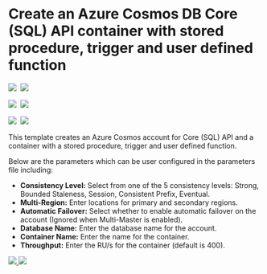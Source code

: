 # Create an Azure Cosmos DB Core (SQL) API container with stored procedure, trigger and user defined function

<IMG SRC="https://azurequickstartsservice.blob.core.windows.net/badges/101-cosmosdb-sql-container-sprocs/PublicLastTestDate.svg" />&nbsp;
<IMG SRC="https://azurequickstartsservice.blob.core.windows.net/badges/101-cosmosdb-sql-container-sprocs/PublicDeployment.svg" />&nbsp;

<IMG SRC="https://azurequickstartsservice.blob.core.windows.net/badges/101-cosmosdb-sql-container-sprocs/FairfaxLastTestDate.svg" />&nbsp;
<IMG SRC="https://azurequickstartsservice.blob.core.windows.net/badges/101-cosmosdb-sql-container-sprocs/FairfaxDeployment.svg" />&nbsp;

<IMG SRC="https://azurequickstartsservice.blob.core.windows.net/badges/101-cosmosdb-sql-container-sprocs/BestPracticeResult.svg" />&nbsp;
<IMG SRC="https://azurequickstartsservice.blob.core.windows.net/badges/101-cosmosdb-sql-container-sprocs/CredScanResult.svg" />&nbsp;

This template creates an Azure Cosmos account for Core (SQL) API and a container with a stored procedure, trigger and user defined function.

Below are the parameters which can be user configured in the parameters file including:

- **Consistency Level:** Select from one of the 5 consistency levels: Strong, Bounded Staleness, Session, Consistent Prefix, Eventual.
- **Multi-Region:** Enter locations for primary and secondary regions.
- **Automatic Failover:** Select whether to enable automatic failover on the account (Ignored when Multi-Master is enabled).
- **Database Name:** Enter the database name for the account.
- **Container Name:** Enter the name for the container.
- **Throughput:** Enter the RU/s for the container (default is 400).

<a href="https://portal.azure.com/#create/Microsoft.Template/uri/https%3A%2F%2Fraw.githubusercontent.com%2FAzure%2Fazure-quickstart-templates%2Fmaster%2F101-cosmosdb-sql-container-sprocs%2Fazuredeploy.json" target="_blank">
    <img src="http://azuredeploy.net/deploybutton.png"/>
</a>
<a href="http://armviz.io/#/?load=https%3A%2F%2Fraw.githubusercontent.com%2FAzure%2Fazure-quickstart-templates%2Fmaster%2F101-cosmosdb-sql-container-sprocs%2Fazuredeploy.json" target="_blank">
    <img src="http://armviz.io/visualizebutton.png"/>
</a>

